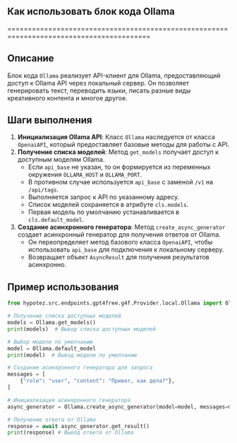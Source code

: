 ## Как использовать блок кода Ollama
=========================================================================================

Описание
-------------------------
Блок кода `Ollama` реализует API-клиент для Ollama, предоставляющий доступ к Ollama API через локальный сервер. Он позволяет генерировать текст, переводить языки, писать разные виды креативного контента и многое другое. 

Шаги выполнения
-------------------------
1. **Инициализация Ollama API**: Класс `Ollama` наследуется от класса `OpenaiAPI`, который предоставляет базовые методы для работы с API. 
2. **Получение списка моделей**: Метод `get_models` получает доступ к доступным моделям Ollama. 
   - Если `api_base` не указан, то он формируется из переменных окружения `OLLAMA_HOST` и `OLLAMA_PORT`.
   - В противном случае используется `api_base` с заменой `/v1` на `/api/tags`.
   - Выполняется запрос к API по указанному адресу.
   - Список моделей сохраняется в атрибуте `cls.models`.
   - Первая модель по умолчанию устанавливается в `cls.default_model`.
3. **Создание асинхронного генератора**: Метод `create_async_generator` создает асинхронный генератор для получения ответов от Ollama.
   - Он переопределяет метод базового класса `OpenaiAPI`, чтобы использовать `api_base` для подключения к локальному серверу.
   - Возвращает объект `AsyncResult` для получения результатов асинхронно.

Пример использования
-------------------------

```python
from hypotez.src.endpoints.gpt4free.g4f.Provider.local.Ollama import Ollama

# Получение списка доступных моделей
models = Ollama.get_models()
print(models)  # Вывод списка доступных моделей

# Выбор модели по умолчанию
model = Ollama.default_model
print(model)  # Вывод модели по умолчанию

# Создание асинхронного генератора для запроса
messages = [
    {"role": "user", "content": "Привет, как дела?"},
]

# Инициализация асинхронного генератора
async_generator = Ollama.create_async_generator(model=model, messages=messages)

# Получение ответа от Ollama
response = await async_generator.get_result()
print(response) # Вывод ответа от Ollama
```